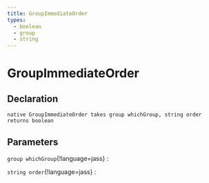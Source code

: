 ```yaml
---
title: GroupImmediateOrder
types:
  - boolean
  - group
  - string
---
```


# GroupImmediateOrder

## Declaration

```jass
native GroupImmediateOrder takes group whichGroup, string order returns boolean
```

## Parameters
`group whichGroup`{!language=jass}
: 

`string order`{!language=jass}
: 
